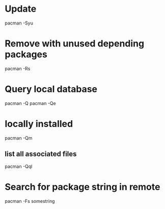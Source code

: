# Update
pacman -Syu

# Remove with unused depending packages
pacman -Rs

# Query local database
pacman -Q
pacman -Qe
# locally installed
pacman -Qm
## list all associated files
pacman -Qql

# Search for package string in remote
pacman -Fs somestring
